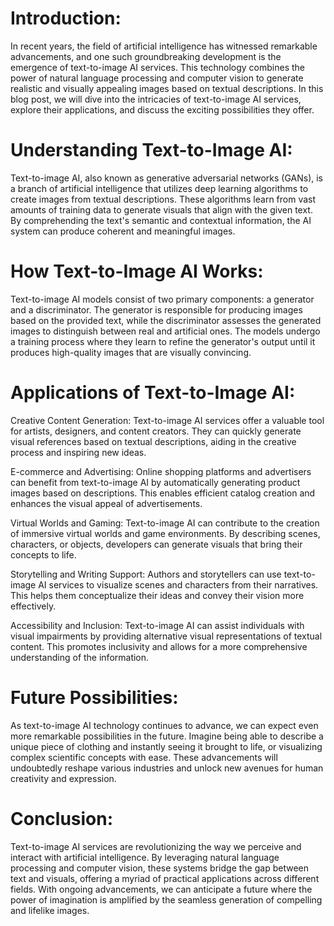 # Introduction:
In recent years, the field of artificial intelligence has witnessed remarkable advancements, and one such groundbreaking development is the emergence of text-to-image AI services. This technology combines the power of natural language processing and computer vision to generate realistic and visually appealing images based on textual descriptions. In this blog post, we will dive into the intricacies of text-to-image AI services, explore their applications, and discuss the exciting possibilities they offer.

# Understanding Text-to-Image AI:
Text-to-image AI, also known as generative adversarial networks (GANs), is a branch of artificial intelligence that utilizes deep learning algorithms to create images from textual descriptions. These algorithms learn from vast amounts of training data to generate visuals that align with the given text. By comprehending the text's semantic and contextual information, the AI system can produce coherent and meaningful images.

# How Text-to-Image AI Works:
Text-to-image AI models consist of two primary components: a generator and a discriminator. The generator is responsible for producing images based on the provided text, while the discriminator assesses the generated images to distinguish between real and artificial ones. The models undergo a training process where they learn to refine the generator's output until it produces high-quality images that are visually convincing.

# Applications of Text-to-Image AI:

Creative Content Generation: Text-to-image AI services offer a valuable tool for artists, designers, and content creators. They can quickly generate visual references based on textual descriptions, aiding in the creative process and inspiring new ideas.

E-commerce and Advertising: Online shopping platforms and advertisers can benefit from text-to-image AI by automatically generating product images based on descriptions. This enables efficient catalog creation and enhances the visual appeal of advertisements.

Virtual Worlds and Gaming: Text-to-image AI can contribute to the creation of immersive virtual worlds and game environments. By describing scenes, characters, or objects, developers can generate visuals that bring their concepts to life.

Storytelling and Writing Support: Authors and storytellers can use text-to-image AI services to visualize scenes and characters from their narratives. This helps them conceptualize their ideas and convey their vision more effectively.

Accessibility and Inclusion: Text-to-image AI can assist individuals with visual impairments by providing alternative visual representations of textual content. This promotes inclusivity and allows for a more comprehensive understanding of the information.

# Future Possibilities:
As text-to-image AI technology continues to advance, we can expect even more remarkable possibilities in the future. Imagine being able to describe a unique piece of clothing and instantly seeing it brought to life, or visualizing complex scientific concepts with ease. These advancements will undoubtedly reshape various industries and unlock new avenues for human creativity and expression.

# Conclusion:
Text-to-image AI services are revolutionizing the way we perceive and interact with artificial intelligence. By leveraging natural language processing and computer vision, these systems bridge the gap between text and visuals, offering a myriad of practical applications across different fields. With ongoing advancements, we can anticipate a future where the power of imagination is amplified by the seamless generation of compelling and lifelike images.
